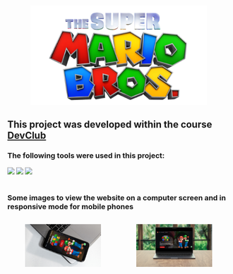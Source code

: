 <div align="center">

<img src="https://github.com/guilhermecampos-dev/supermario/blob/master/img/logo.png?raw=true" alt="logo" width="400px">

</div>

<h2>This project was developed within the course <a href="https://rodolfomori.com.br/devclub-n1/">DevClub</a></h2>
<h3>The following tools were used in this project:</h3>
<img src="https://github.com/guilhermecampos-dev/guilhermecampos-dev/assets/157999298/670b5239-cc75-4804-afc9-94f2db9b0e65" width="100px">
<img src="https://github.com/guilhermecampos-dev/guilhermecampos-dev/assets/157999298/f7c0dca5-083c-45bc-9a65-3d79ef54d155" width="100px">
<img src="https://github.com/guilhermecampos-dev/guilhermecampos-dev/assets/157999298/ca53bdec-fc83-499d-b08c-c980b03a7a48" width="100px">
<br>
<br>
<h3>Some images to view the website on a computer screen and in responsive mode for mobile phones</h3>
 <div style="display: flex; justify-content:space-between;">
            <figure style="text-align:center; flex:1;">
                <img src="https://github.com/guilhermecampos-dev/supermario/blob/master/img/neilarmstrong%20(1).png?raw=true" width="400px"/>
            </figure>
                <figure style="text-align:center; flex:1;">
                <img src="https://github.com/guilhermecampos-dev/supermario/blob/master/img/neilarmstrong.png?raw=true" width="400px"/>
                </figure>
 </div>
